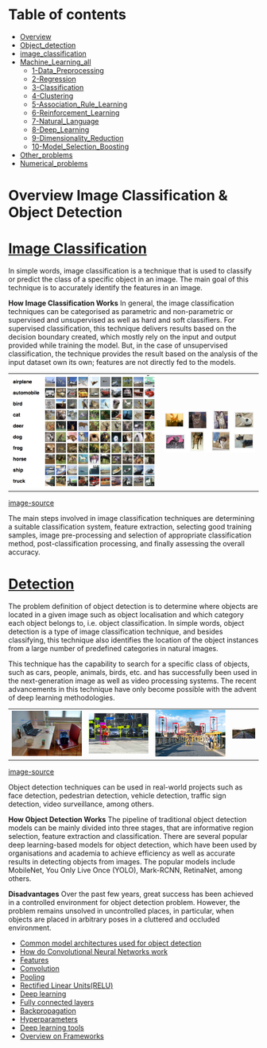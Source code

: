 Table of contents
=================

<!--ts-->
   * [Overview ](https://github.com/Laudarisd/Deep-learning-and-ML-preparation)
   * [Object_detection](https://github.com/Laudarisd/Project_Root/tree/master//imgdata_collection_tool)
   * [image_classification](https://github.com/Laudarisd/Deep-learning-and-ML-preparation/tree/main/src/image_classification)
   * [Machine_Learning_all](https://github.com/Laudarisd/Deep-learning-and-ML-preparation/tree/main/src)
      * [1-Data_Preprocessing](https://github.com/Laudarisd/Deep-learning-and-ML-preparation/tree/main/src/Machine_Learning_all)
      * [2-Regression](https://github.com/Laudarisd/Deep-learning-and-ML-preparation/tree/main/src/Machine_Learning_all)
      * [3-Classification](https://github.com/Laudarisd/Deep-learning-and-ML-preparation/tree/main/src/Machine_Learning_all)
      * [4-Clustering](https://github.com/Laudarisd/Deep-learning-and-ML-preparation/tree/main/src/Machine_Learning_all)
      * [5-Association_Rule_Learning](https://github.com/Laudarisd/Deep-learning-and-ML-preparation/tree/main/src/Machine_Learning_all)
      * [6-Reinforcement_Learning](https://github.com/Laudarisd/Deep-learning-and-ML-preparation/tree/main/src/Machine_Learning_all)
      * [7-Natural_Language](https://github.com/Laudarisd/Deep-learning-and-ML-preparation/tree/main/src/Machine_Learning_all)
      * [8-Deep_Learning](https://github.com/Laudarisd/Deep-learning-and-ML-preparation/tree/main/src/Machine_Learning_all)
      * [9-Dimensionality_Reduction](https://github.com/Laudarisd/Deep-learning-and-ML-preparation/tree/main/src/Machine_Learning_all)
      * [10-Model_Selection_Boosting](https://github.com/Laudarisd/Deep-learning-and-ML-preparation/tree/main/src/Machine_Learning_all)
   * [Other_problems](https://github.com/Laudarisd/Project_Root/tree/master/Object-Detection)
   * [Numerical_problems](https://github.com/Laudarisd/Deep-learning-and-ML-preparation/tree/main/src/numerical_problems)
<!--te-->



Overview Image Classification & Object Detection
============================================================

**[Image Classification](https://github.com/Laudarisd/Interview_exam_preparation/tree/main/src/image_classification)**
=======================================================================================================================

In simple words, image classification is a technique that is used to classify or predict the class of a specific object in an image. The main goal of this technique is to accurately identify the features in an image.

**How Image Classification Works**
In general, the image classification techniques can be categorised as parametric and non-parametric or supervised and unsupervised as well as hard and soft classifiers. For supervised classification, this technique delivers results based on the decision boundary created, which mostly rely on the input and output provided while training the model. But, in the case of unsupervised classification, the technique provides the result based on the analysis of the input dataset own its own; features are not directly fed to the models.

<table border="0">
   <tr>
      <td>
      <img src="./src/img/cl1.png" width="100%" />
      </td>
      <td>
      <img src="./src/img/cl2.png" width="100%" />
      </td>
   </tr>
   </table>

[image-source](https://www.google.com/search?q=image+classification&tbm=isch&ved=2ahUKEwjLkbHE_JzsAhUMBpQKHbvuAvAQ2-cCegQIABAA&oq=image&gs_lcp=CgNpbWcQARgAMgQIABBDMgIIADIECAAQQzIECAAQQzIECAAQQzIECAAQQzIFCAAQsQMyBAgAEEMyBAgAEEMyBAgAEEM6BwgAELEDEENQwfgCWK-JA2DPmQNoAHAAeAOAAXOIAfcOkgEENC4xNJgBAKABAaoBC2d3cy13aXotaW1nsAEAwAEB&sclient=img&ei=ENF6X8vJB4yM0AS73YuADw#imgrc=6tpIVvXIcyYlYM)

The main steps involved in image classification techniques are determining a suitable classification system, feature extraction, selecting good training samples, image pre-processing and selection of appropriate classification method, post-classification processing, and finally assessing the overall accuracy. 

**[Detection](https://github.com/Laudarisd/Interview_exam_preparation/tree/main/src/object_detection)**
========================================================================================================

The problem definition of object detection is to determine where objects are located in a given image such as object localisation and which category each object belongs to, i.e. object classification. In simple words, object detection is a type of image classification technique, and besides classifying, this technique also identifies the location of the object instances from a large number of predefined categories in natural images. 

This technique has the capability to search for a specific class of objects, such as cars, people, animals, birds, etc. and has successfully been used in the next-generation image as well as video processing systems. The recent advancements in this technique have only become possible with the advent of deep learning methodologies.


<table border="0">
   <tr>
      <td>
      <img src="./src/img/ob1.jpg" width="100%" />
      </td>
      <td>
      <img src="./src/img/ob2.png" width="200%" />
      </td>
      <td>
      <img src="./src/img/ob3.jpg" width="100%" />
      </td>
      <td>
      <img src="./src/img/ob4.jpg" width="200%" />
      </td>
   </tr>
   </table>

[image-source](https://www.google.com/search?q=object+detection&tbm=isch&source=iu&ictx=1&fir=CeGn9NCnSTk2iM%252CNZgI-_CyMhb-xM%252C_&vet=1&usg=AI4_-kRweDoaQc0az867zaxbCBP27URosg&sa=X&ved=2ahUKEwi52sfA_JzsAhVEMd4KHUdXA90Q_h16BAgLEAU)

Object detection techniques can be used in real-world projects such as face detection, pedestrian detection, vehicle detection, traffic sign detection, video surveillance, among others.  

**How Object Detection Works**
The pipeline of traditional object detection models can be mainly divided into three stages, that are informative region selection, feature extraction and classification. There are several popular deep learning-based models for object detection, which have been used by organisations and academia to achieve efficiency as well as accurate results in detecting objects from images. The popular models include MobileNet, You Only Live Once (YOLO), Mark-RCNN, RetinaNet, among others.

**Disadvantages**
Over the past few years, great success has been achieved in a controlled environment for object detection problem. However, the problem remains unsolved in uncontrolled places, in particular, when objects are placed in arbitrary poses in a cluttered and occluded environment.



* [Common model architectures used for object detection](https://github.com/Laudarisd/Interview_exam_preparation/tree/main/src/object_detection)
* [How do Convolutional Neural Networks work](https://github.com/Laudarisd/Interview_exam_preparation/tree/main/src/object_detection)
* [Features](https://github.com/Laudarisd/Interview_exam_preparation/tree/main/src/object_detection)
* [Convolution](https://github.com/Laudarisd/Interview_exam_preparation/tree/main/src/object_detection)
* [Pooling](https://github.com/Laudarisd/Interview_exam_preparation/tree/main/src/object_detection)
* [Rectified Linear Units(RELU)](https://github.com/Laudarisd/Interview_exam_preparation/tree/main/src/object_detection)
* [Deep learning](https://github.com/Laudarisd/Interview_exam_preparation/tree/main/src/object_detection)
* [Fully connected layers](https://github.com/Laudarisd/Interview_exam_preparation/tree/main/src/object_detection)
* [Backpropagation](https://github.com/Laudarisd/Interview_exam_preparation/tree/main/src/object_detection)
* [Hyperparameters](https://github.com/Laudarisd/Interview_exam_preparation/tree/main/src/object_detection)
* [Deep learning tools](https://github.com/Laudarisd/Interview_exam_preparation/tree/main/src/object_detection)
* [Overview on Frameworks](https://github.com/Laudarisd/Interview_exam_preparation/tree/main/src/object_detection)


